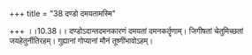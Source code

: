 +++
title = "38 दण्डो दमयतामस्मि"

+++
।।10.38।। दण्डोऽदान्तदमनकारणं दमयतां दमनकर्तॄणाम्। जिगीषतां चेतुमिच्छतां
जयहेतुर्नीतिरहम्। गुह्यानां गोप्यानां मौनं तूष्णींभावोऽहम्।
